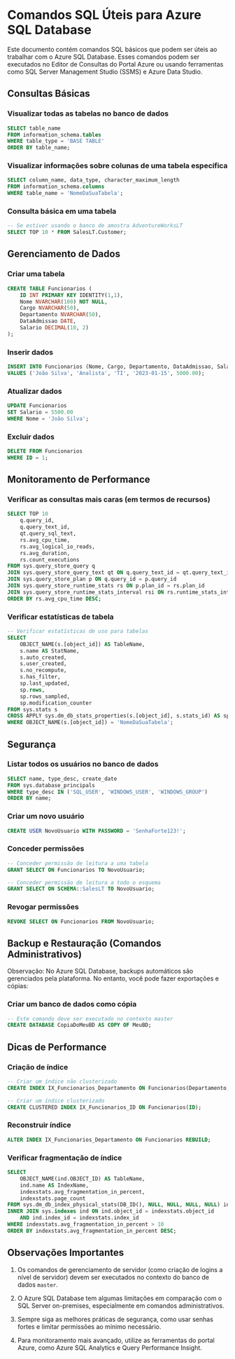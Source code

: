 # Comandos SQL Úteis para Azure SQL Database

Este documento contém comandos SQL básicos que podem ser úteis ao trabalhar com o Azure SQL Database. Esses comandos podem ser executados no Editor de Consultas do Portal Azure ou usando ferramentas como SQL Server Management Studio (SSMS) e Azure Data Studio.

## Consultas Básicas

### Visualizar todas as tabelas no banco de dados

```sql
SELECT table_name
FROM information_schema.tables
WHERE table_type = 'BASE TABLE'
ORDER BY table_name;
```

### Visualizar informações sobre colunas de uma tabela específica

```sql
SELECT column_name, data_type, character_maximum_length
FROM information_schema.columns
WHERE table_name = 'NomeDaSuaTabela';
```

### Consulta básica em uma tabela

```sql
-- Se estiver usando o banco de amostra AdventureWorksLT
SELECT TOP 10 * FROM SalesLT.Customer;
```

## Gerenciamento de Dados

### Criar uma tabela

```sql
CREATE TABLE Funcionarios (
    ID INT PRIMARY KEY IDENTITY(1,1),
    Nome NVARCHAR(100) NOT NULL,
    Cargo NVARCHAR(50),
    Departamento NVARCHAR(50),
    DataAdmissao DATE,
    Salario DECIMAL(10, 2)
);
```

### Inserir dados

```sql
INSERT INTO Funcionarios (Nome, Cargo, Departamento, DataAdmissao, Salario)
VALUES ('João Silva', 'Analista', 'TI', '2023-01-15', 5000.00);
```

### Atualizar dados

```sql
UPDATE Funcionarios
SET Salario = 5500.00
WHERE Nome = 'João Silva';
```

### Excluir dados

```sql
DELETE FROM Funcionarios
WHERE ID = 1;
```

## Monitoramento de Performance

### Verificar as consultas mais caras (em termos de recursos)

```sql
SELECT TOP 10
    q.query_id,
    q.query_text_id,
    qt.query_sql_text,
    rs.avg_cpu_time,
    rs.avg_logical_io_reads,
    rs.avg_duration,
    rs.count_executions
FROM sys.query_store_query q
JOIN sys.query_store_query_text qt ON q.query_text_id = qt.query_text_id
JOIN sys.query_store_plan p ON q.query_id = p.query_id
JOIN sys.query_store_runtime_stats rs ON p.plan_id = rs.plan_id
JOIN sys.query_store_runtime_stats_interval rsi ON rs.runtime_stats_interval_id = rsi.runtime_stats_interval_id
ORDER BY rs.avg_cpu_time DESC;
```

### Verificar estatísticas de tabela

```sql
-- Verificar estatísticas de uso para tabelas
SELECT
    OBJECT_NAME(s.[object_id]) AS TableName,
    s.name AS StatName,
    s.auto_created,
    s.user_created,
    s.no_recompute,
    s.has_filter,
    sp.last_updated,
    sp.rows,
    sp.rows_sampled,
    sp.modification_counter
FROM sys.stats s
CROSS APPLY sys.dm_db_stats_properties(s.[object_id], s.stats_id) AS sp
WHERE OBJECT_NAME(s.[object_id]) = 'NomeDaSuaTabela';
```

## Segurança

### Listar todos os usuários no banco de dados

```sql
SELECT name, type_desc, create_date
FROM sys.database_principals
WHERE type_desc IN ('SQL_USER', 'WINDOWS_USER', 'WINDOWS_GROUP')
ORDER BY name;
```

### Criar um novo usuário

```sql
CREATE USER NovoUsuario WITH PASSWORD = 'SenhaForte123!';
```

### Conceder permissões

```sql
-- Conceder permissão de leitura a uma tabela
GRANT SELECT ON Funcionarios TO NovoUsuario;

-- Conceder permissão de leitura a todo o esquema
GRANT SELECT ON SCHEMA::SalesLT TO NovoUsuario;
```

### Revogar permissões

```sql
REVOKE SELECT ON Funcionarios FROM NovoUsuario;
```

## Backup e Restauração (Comandos Administrativos)

Observação: No Azure SQL Database, backups automáticos são gerenciados pela plataforma. No entanto, você pode fazer exportações e cópias:

### Criar um banco de dados como cópia

```sql
-- Este comando deve ser executado no contexto master
CREATE DATABASE CopiaDoMeuBD AS COPY OF MeuBD;
```

## Dicas de Performance

### Criação de índice

```sql
-- Criar um índice não clusterizado
CREATE INDEX IX_Funcionarios_Departamento ON Funcionarios(Departamento);

-- Criar um índice clusterizado
CREATE CLUSTERED INDEX IX_Funcionarios_ID ON Funcionarios(ID);
```

### Reconstruir índice

```sql
ALTER INDEX IX_Funcionarios_Departamento ON Funcionarios REBUILD;
```

### Verificar fragmentação de índice

```sql
SELECT
    OBJECT_NAME(ind.OBJECT_ID) AS TableName,
    ind.name AS IndexName,
    indexstats.avg_fragmentation_in_percent,
    indexstats.page_count
FROM sys.dm_db_index_physical_stats(DB_ID(), NULL, NULL, NULL, NULL) indexstats
INNER JOIN sys.indexes ind ON ind.object_id = indexstats.object_id
    AND ind.index_id = indexstats.index_id
WHERE indexstats.avg_fragmentation_in_percent > 10
ORDER BY indexstats.avg_fragmentation_in_percent DESC;
```

## Observações Importantes

1. Os comandos de gerenciamento de servidor (como criação de logins a nível de servidor) devem ser executados no contexto do banco de dados `master`.

2. O Azure SQL Database tem algumas limitações em comparação com o SQL Server on-premises, especialmente em comandos administrativos.

3. Sempre siga as melhores práticas de segurança, como usar senhas fortes e limitar permissões ao mínimo necessário.

4. Para monitoramento mais avançado, utilize as ferramentas do portal Azure, como Azure SQL Analytics e Query Performance Insight.

